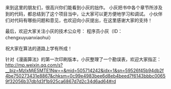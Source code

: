 来到这里的朋友们，很高兴你们能看到小灰的拙作。
小灰把书中各个章节所涉及到的代码，都总结到了这个项目当中，让大家可以更方便地学习和调试。
小伙伴们对代码有哪些问题和意见，也欢迎向小灰提出，在这里感谢大家的支持！

最后，欢迎大家关注小灰的技术公众号：
程序员小灰（ID：chengxuyuanxiaohui）

祝大家在算法的道路上学有所成！

针对《漫画算法》的第一次印刷版本，小灰整理了一个勘误表，欢迎大家指正：http://mp.weixin.qq.com/s?__biz=MzIxMjE5MTE1Nw==&mid=505714242&idx=1&sn=59526f45b94db2f4be750273431e8867&chksm=0c99e4983bee6d8eb4beed7f6143bbbc00659f32056b37db1d3f1b925ca6867d7d2c34d6ad64#rd
